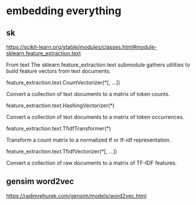 # embedding everything

## sk
https://scikit-learn.org/stable/modules/classes.html#module-sklearn.feature_extraction.text


From text
The sklearn.feature_extraction.text submodule gathers utilities to build feature vectors from text documents.

feature_extraction.text.CountVectorizer(*[, ...])

Convert a collection of text documents to a matrix of token counts.

feature_extraction.text.HashingVectorizer(*)

Convert a collection of text documents to a matrix of token occurrences.

feature_extraction.text.TfidfTransformer(*)

Transform a count matrix to a normalized tf or tf-idf representation.

feature_extraction.text.TfidfVectorizer(*[, ...])

Convert a collection of raw documents to a matrix of TF-IDF features.

## gensim word2vec
https://radimrehurek.com/gensim/models/word2vec.html